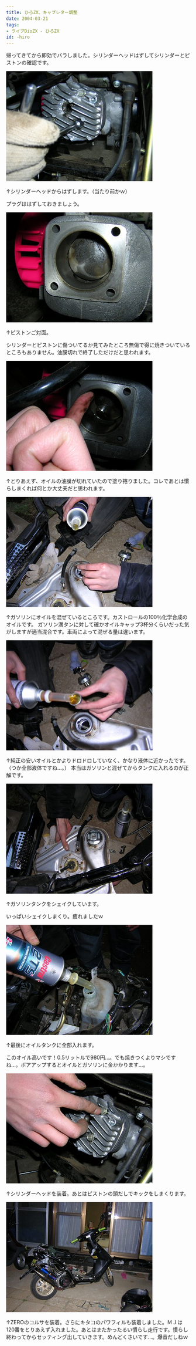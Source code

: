 ```yaml
---
title: ひろZX、キャブレター調整
date: 2004-03-21
tags:
- ライブDioZX - ひろZX
id: -hiro
---
```



<p class="sentence spacing10">帰ってきてから即効でバラしました。シリンダーヘッドはずしてシリンダーとピストンの確認です。 </p>
<div class="center spacing"><img src="/photo/diary/2004.03.21_zx18.jpg" alt=""></div>
<p class="sentence"> ↑シリンダーヘッドからはずします。（当たり前かｗ）</p>
<p class="sentence spacing10">プラグははずしておきましょう。</p>
<div class="center spacing"><img src="/photo/diary/2004.03.21_zx19.jpg" alt=""></div>
<p class="sentence">↑ピストンご対面。</p>
<p class="sentence spacing10">シリンダーとピストンに傷ついてるか見てみたところ無傷で得に焼きついているところもありません。油膜切れで終了しただけだと思われます。 </p>
<div class="center spacing"><img src="/photo/diary/2004.03.21_zx26.jpg" alt=""></div>
<p class="sentence spacing10">↑とりあえず、オイルの油膜が切れていたので塗り捲りました。コレであとは慣らしまくれば何とか大丈夫だと思われます。 </p>
<div class="center spacing"><img src="/photo/diary/2004.03.21_zx20.jpg" alt=""></div>
<p class="sentence spacing10">↑ガソリンにオイルを混ぜているところです。カストロールの100％化学合成のオイルです。 ガソリン満タンに対して確かオイルキャップ3杯分くらいだった気がしますが適当混合です。車両によって混ぜる量は違います。 </p>
<div class="center spacing"><img src="/photo/diary/2004.03.21_zx21.jpg" alt=""></div>
<p class="sentence spacing10">↑純正の安いオイルとかよりドロドロしていなく、かなり液体に近かったです。（つか全部液体ですね...。） 本当はガソリンと混ぜてからタンクに入れるのが正解です。 </p>
<div class="center spacing"><img src="/photo/diary/2004.03.21_zx22.jpg" alt=""></div>
<p class="sentence">↑ガソリンタンクをシェイクしています。</p>
<p class="sentence spacing10">いっぱいシェイクしまくり。疲れましたｗ </p>
<div class="center spacing"><img src="/photo/diary/2004.03.21_zx23.jpg" alt=""></div>
<p class="sentence">↑最後にオイルタンクに全部入れます。</p>
<p class="sentence spacing10">このオイル高いです！0.5リットルで980円...。でも焼きつくよりマシですね...。ボアアップするとオイルとガソリンに金かかります...。 </p>
<div class="center spacing"><img src="/photo/diary/2004.03.21_zx24.jpg" alt=""></div>
<p class="sentence spacing10">↑シリンダーヘッドを装着。あとはピストンの頭だしでキックをしまくります。 </p>
<div class="center spacing"><img src="/photo/diary/2004.03.21_zx25.jpg" alt=""></div>
<p class="sentence">↑ZEROのコルサを装着。さらにキタコのパワフィルも装着しました。ＭＪは120番をとりあえず入れました。あとはまたかったるい慣らし走行です。慣らし終わってからセッティング出していきます。めんどくさいです...。爆音だしねｗ </p>
